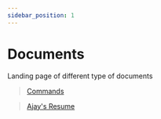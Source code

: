 ```yaml
---
sidebar_position: 1
---
```


# Documents

Landing page of different type of documents

> [Commands](/docs/category/commands) 

> [Ajay's Resume](/ajay-resume)